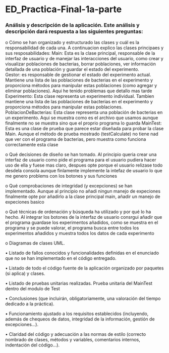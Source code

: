 # ED_Practica-Final-1a-parte

### Análisis y descripción de la aplicación. Este análisis y descripción dará respuesta a las siguientes preguntas:

o   Cómo se han organizado y estructurado las clases y cuál es la responsabilidad de cada una.
A continuacion explico las clases principaes y sus resposabilidades:
Main: Esta es la clase principal, responsable de la interfaz de usuario y de manejar las interacciones del usuario, como crear y visualizar poblaciones de bacterias, borrar poblaciones, ver información detallada de una población y guardar el estado del experimento.  
Gestor: es responsable de gestionar el estado del experimento actual. Mantiene una lista de las poblaciones de bacterias en el experimento y proporciona métodos para manipular estas poblaciones (como agregar y eliminar poblaciones). Aqui he tenido problemas que detallo mas tarde 
Experimento: Esta clase representa un experimento individual. Tambien mantiene una lista de las poblaciones de bacterias en el experimento y proporciona métodos para manipular estas poblaciones.  
PoblacionDeBacterias: Esta clase representa una población de bacterias en un experimento. Aqui se muestra como es el archivo que usamos aunque finalmente no se muestra sino que el proprio programa lo guarda
MainTest: Esta es una clase de prueba que parece estar diseñada para probar la clase Main. Aunque el método de prueba mostrado (testCalculate) no tiene nad que ver con el programa de bacterias, pero muestra como funciona correctamente esta clase

o   Qué decisiones de diseño se han tomado.
Al principio queria crear una interfaz de usuario como pide el programa para el usuario pudiera hacer uso de ella y fuese mas claro, despues opte porque el usuario relizase todo desdela consola aunque finlamente implemente la intefaz de usuario lo que me genero problems con los botones y sus funciones

o   Qué comprobaciones de integridad (y excepciones) se han implementado.
Aunque al principio no añadi ningun manejo de expeciones finalmente opte por añadirlo a la clase principal main, añadir un manejo de expeciones basico

o   Qué técnicas de ordenación y búsqueda ha utilizado y por qué lo ha hecho.
Al integrar los botones de la interfaz de usuario consrgui añadir que el programa guardase los experimentos añadidos, como se muestra en el programa y se puede valorar, el programa busca entre todos los experimentos añadidos y muestra todos los datos de cada experimento

o   Diagramas de clases UML.

•           Listado de fallos conocidos y funcionalidades definidas en el enunciado que no se han implementado en el código entregado.

•           Listado de todo el código fuente de la aplicación organizado por paquetes (si aplica) y clases.

•           Listado de pruebas unitarias realizadas.
Prueba unitaria del MainTest dentro del modulo de Test

•           Conclusiones (que incluirán, obligatoriamente, una valoración del tiempo dedicado a la práctica).



•           Funcionamiento ajustado a los requisitos establecidos (incluyendo, además de chequeos de datos, integridad de la información, gestión de excepciones...).

•           Claridad del código y adecuación a las normas de estilo (correcto nombrado de clases, métodos y variables, comentarios internos, indentación del código...).
